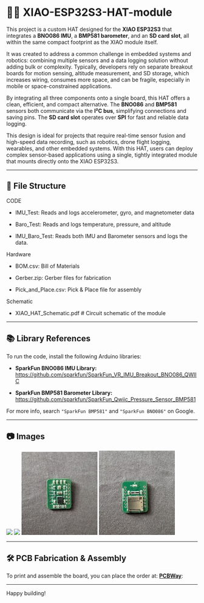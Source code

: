 # 🧠📡 XIAO-ESP32S3-HAT-module
This project is a custom HAT designed for the **XIAO ESP32S3** that integrates a **BNO086 IMU**, a **BMP581 barometer**, and an **SD card slot**, all within the same compact footprint as the XIAO module itself. 

It was created to address a common challenge in embedded systems and robotics: combining multiple sensors and a data logging solution without adding bulk or complexity. Typically, developers rely on separate breakout boards for motion sensing, altitude measurement, and SD storage, which increases wiring, consumes more space, and can be fragile, especially in mobile or space-constrained applications.

By integrating all three components onto a single board, this HAT offers a clean, efficient, and compact alternative. The **BNO086** and **BMP581** sensors both communicate via the **I²C bus**, simplifying connections and saving pins. The **SD card slot** operates over **SPI** for fast and reliable data logging.

This design is ideal for projects that require real-time sensor fusion and high-speed data recording, such as robotics, drone flight logging, wearables, and other embedded systems. With this HAT, users can deploy complex sensor-based applications using a single, tightly integrated module that mounts directly onto the XIAO ESP32S3.

---

## 📁 File Structure
CODE

  - IMU_Test: Reads and logs accelerometer, gyro, and magnetometer data
  
  - Baro_Test: Reads and logs temperature, pressure, and altitude

  - IMU_Baro_Test: Reads both IMU and Barometer sensors and logs the data.
  
Hardware

  - BOM.csv: Bill of Materials
  
  - Gerber.zip: Gerber files for fabrication
  
  - Pick_and_Place.csv: Pick & Place file for assembly
  
Schematic

  - XIAO_HAT_Schematic.pdf # Circuit schematic of the module

---

## 📚 Library References

To run the code, install the following Arduino libraries:

- **SparkFun BNO086 IMU Library:**  
  https://github.com/sparkfun/SparkFun_VR_IMU_Breakout_BNO086_QWIIC

- **SparkFun BMP581 Barometer Library:**  
  https://github.com/sparkfun/SparkFun_Qwiic_Pressure_Sensor_BMP581

For more info, search `"SparkFun BMP581"` and `"SparkFun BNO086"` on Google.

---

## 📷 Images

<p float="left">
  <img src="images/1.jpg" width="200"/>
  <img src="images/2.jpg" width="200"/>
  <img src="images/3.jpg" width="200"/>
  <img src="images/4.jpg" width="200"/>
</p>

---

## 🛠️ PCB Fabrication & Assembly

To print and assemble the board, you can place the order at: [**PCBWay**](https://www.pcbway.com/project/shareproject/ESP32_HAT_IMU_Baro_SD_card_module_d01a1b4e.html):


---

Happy building!
